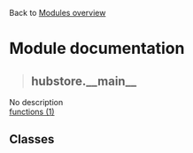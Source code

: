 Back to [Modules overview](https://github.com/pyrustic/hubstore/blob/master/docs/modules/README.md)
  
# Module documentation
>## hubstore.\_\_main\_\_
No description
<br>
[functions (1)](https://github.com/pyrustic/hubstore/blob/master/docs/modules/content/hubstore.__main__/functions.md)


## Classes

